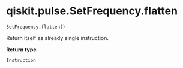 # qiskit.pulse.SetFrequency.flatten

`SetFrequency.flatten()`

Return itself as already single instruction.

**Return type**

`Instruction`
